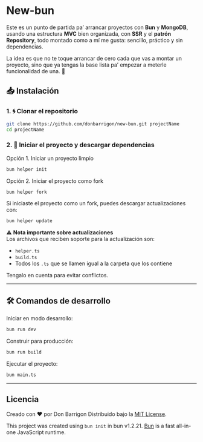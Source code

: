 # New-bun

Este es un punto de partida pa’ arrancar proyectos con **Bun** y **MongoDB**, usando una estructura **MVC** bien organizada, con **SSR** y el **patrón Repository**, todo montado como a mí me gusta: sencillo, práctico y sin dependencias.

La idea es que no te toque arrancar de cero cada que vas a montar un proyecto, sino que ya tengas la base lista pa’ empezar a meterle funcionalidad de una. 🚀

## 📥 Instalación

### 1. 🌀 Clonar el repositorio

```bash
git clone https://github.com/donbarrigon/new-bun.git projectName
cd projectName
```

### 2. 🚀 Iniciar el proyecto y descargar dependencias

Opción 1. Iniciar un proyecto limpio

```bash
bun helper init
```

Opción 2. Iniciar el proyecto como fork

```bash
bun helper fork
```

Si iniciaste el proyecto como un fork, puedes descargar actualizaciones con:

```bash
bun helper update
```

⚠️ **Nota importante sobre actualizaciones**  
Los archivos que reciben soporte para la actualización son:

- `helper.ts`
- `build.ts`
- Todos los `.ts` que se llamen igual a la carpeta que los contiene

Tengalo en cuenta para evitar conflictos.

---

## 🛠️ Comandos de desarrollo

Iniciar en modo desarrollo:

```bash
bun run dev
```

Construir para producción:

```bash
bun run build
```

Ejecutar el proyecto:

```bash
bun main.ts
```

---

## Licencia

Creado con ❤️ por Don Barrigon
Distribuido bajo la [MIT License](./LICENSE).

This project was created using `bun init` in bun v1.2.21. [Bun](https://bun.com) is a fast all-in-one JavaScript runtime.
